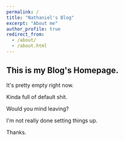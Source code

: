 ```yaml
---
permalink: /
title: "Nathaniel's Blog"
excerpt: "About me"
author_profile: true
redirect_from: 
  - /about/
  - /about.html
---
```


This is my Blog's Homepage.
------
It's pretty empty right now.

Kinda full of default shit.

Would you mind leaving?

I'm not really done setting things up.

Thanks.